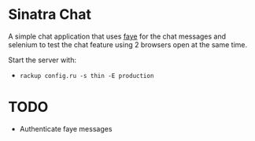 # Sinatra Chat

A simple chat application that uses [faye](http://faye.jcoglan.com/) for the chat messages and selenium to test the chat feature using 2 browsers open at the same time.

Start the server with:

* `rackup config.ru -s thin -E production`

# TODO

* Authenticate faye messages